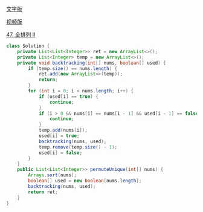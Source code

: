 [文字版](https://programmercarl.com/0047.%E5%85%A8%E6%8E%92%E5%88%97II.html)

[视频版](https://www.bilibili.com/video/BV1R84y1i7Tm)

[47. 全排列 II](https://leetcode.cn/problems/permutations-ii)

```Java
class Solution {
    private List<List<Integer>> ret = new ArrayList<>();
    private List<Integer> temp = new ArrayList<>();
    private void backtracking(int[] nums, boolean[] used) {
        if (temp.size() == nums.length) {
            ret.add(new ArrayList<>(temp));
            return;
        }
        for (int i = 0; i < nums.length; i++) {
            if (used[i] == true) {
                continue;
            }
            if (i > 0 && nums[i] == nums[i - 1] && used[i - 1] == false) {
                continue;
            }
            temp.add(nums[i]);
            used[i] = true;
            backtracking(nums, used);
            temp.remove(temp.size() - 1);
            used[i] = false;
        }
    }
    public List<List<Integer>> permuteUnique(int[] nums) {
        Arrays.sort(nums);
        boolean[] used = new boolean[nums.length];
        backtracking(nums, used);
        return ret;
    }
}
```
